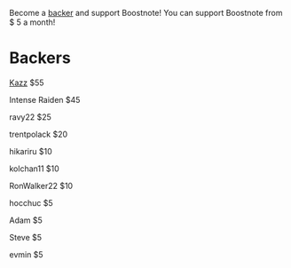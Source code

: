 Become a [backer](https://salt.bountysource.com/teams/boostnote) and support Boostnote!
You can support Boostnote from $ 5 a month!

# Backers
[Kazz](https://twitter.com/kazup_bot) $55

Intense Raiden $45

ravy22 $25

trentpolack	$20

hikariru $10

kolchan11 $10

RonWalker22 $10

hocchuc	$5

Adam $5

Steve	$5

evmin	$5
